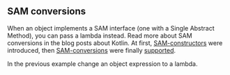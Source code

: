 ## SAM conversions

When an object implements a SAM interface (one with a Single Abstract Method),
you can pass a lambda instead.
Read more about SAM conversions in the blog posts about Kotlin.
At first, [SAM-constructors](http://blog.jetbrains.com/kotlin/2013/04/kotlin-m5-2-intellij-idea-12-1-and-gradle/#SAM-constructors)
were introduced,
then
[SAM-conversions](http://blog.jetbrains.com/kotlin/2013/06/kotlin-m5-3-idea-13-delegated-properties-and-more/#SAM-conversions)
were finally
[supported](http://blog.jetbrains.com/kotlin/2013/08/kotlin-m6-is-here/#SAM-conversions).

In the previous example change an object expression to a lambda.